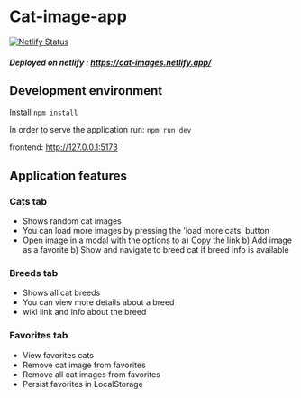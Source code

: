 # Cat-image-app

[![Netlify Status](https://api.netlify.com/api/v1/badges/b3bb3421-4a17-40b0-91a0-a77bf8d6df41/deploy-status)](https://app.netlify.com/sites/cat-images/deploys)

##### Deployed on netlify : https://cat-images.netlify.app/

## Development environment

Install
`npm install`

In order to serve the application run:
`npm run dev`

frontend: http://127.0.0.1:5173

## Application features

### Cats tab
- Shows random cat images
- You can load more images by pressing the 'load more cats' button
- Open image in a modal with the options to 
a) Copy the link b) Add image as a favorite b) Show and navigate to breed cat if breed info is available


### Breeds tab
- Shows all cat breeds
- You can view more details about a breed
- wiki link and info about the breed

### Favorites tab
- View favorites cats
- Remove cat image from favorites
- Remove all cat images from favorites
- Persist favorites in LocalStorage

